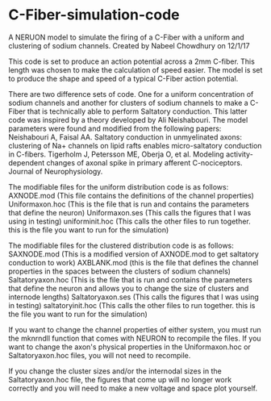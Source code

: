 # C-Fiber-simulation-code
A NERUON model to simulate the firing of a C-Fiber with a uniform and clustering of sodium channels.
Created by Nabeel Chowdhury on 12/1/17

This code is set to produce an action potential across a 2mm C-fiber. This length was chosen to make the calculation of speed easier.
The model is set to produce the shape and speed of a typical C-Fiber action potential.

There are two difference sets of code. One for a uniform concentration of sodium channels and another for clusters of sodium channels
to make a C-Fiber that is technically able to perform Saltatory conduction. This latter code was inspired by a theory developed by Ali Neishabouri.
The model parameters were found and modified from the following papers:
Neishabouri A, Faisal AA. Saltatory conduction in unmyelinated axons: clustering of Na+ channels on lipid rafts enables micro-saltatory conduction in C-fibers.
Tigerholm J, Petersson ME, Oberja O, et al. Modeling activity-dependent changes of axonal spike in primary afferent C-nociceptors. Journal of Neurophysiology.

The modifiable files for the uniform distribution code is as follows:
AXNODE.mod (This file contains the definitions of the channel properties)
Uniformaxon.hoc (This is the file that is run and contains the parameters that define the neuron)
Uniformaxon.ses (This calls the figures that I was using in testing)
uniforminit.hoc (This calls the other files to run together. this is the file you want to run for the simulation)

The modifiable files for the clustered distribution code is as follows:
SAXNODE.mod (This is a modified version of AXNODE.mod to get saltatory conduction to work)
AXBLANK.mod (this is the file that defines the channel properties in the spaces between the clusters of sodium channels)
Saltatoryaxon.hoc (This is the file that is run and contains the parameters that define the neuron and allows you to change the size of clusters and internode lengths)
Saltatoryaxon.ses (This calls the figures that I was using in testing)
saltatoryinit.hoc (This calls the other files to run together. this is the file you want to run for the simulation)

If you want to change the channel properties of either system, you must run the mknrndll function that comes with NEURON to recompile the files.
If you want to change the axon's physical properties in the Uniformaxon.hoc or Saltatoryaxon.hoc files, you will not need to recompile.

If you change the cluster sizes and/or the internodal sizes in the Saltatoryaxon.hoc file, the figures that come up will no longer work correctly and you will need to 
make a new voltage and space plot yourself.
